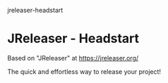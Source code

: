 jreleaser-headstart
# JReleaser - Headstart

Based on "JReleaser" at https://jreleaser.org/

The quick and effortless way to release your project!
